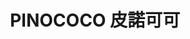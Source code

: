 ---
title: "PINOCOCO 皮諾可可"
description: "PINOCOCO 皮諾可可"
layout: shop
keywords:
  - 美食競賽
  - 台灣美食
  - 美食精選
datePublished: "2025-06-30"
dateModified: "2025-07-04"
city: "台中市"
district: "南屯區"
address: "台中市南屯區益豐路四段689號"
phone: "0423803357"
geo: "24.15053043965355, 120.62854686110784"
google_map: "https://maps.app.goo.gl/JZmMU3Zv4UZnikZVA"
footinder: "https://footinder.com.tw/%E5%8F%B0%E4%B8%AD%E5%B8%82%E5%8D%97%E5%B1%AF%E5%8D%80/644/"
official: "https://www.facebook.com/pinococo23803357/"
award:
  - name: "500盤"
    year: "2024"
    entries:
      - dishes:
          - "馬世卡邦起士櫛瓜比薩"

---